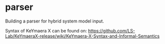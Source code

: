 # parser
Building a parser for hybrid system model input.

Syntax of KeYmaera X can be found on: 
https://github.com/LS-Lab/KeYmaeraX-release/wiki/KeYmaera-X-Syntax-and-Informal-Semantics

